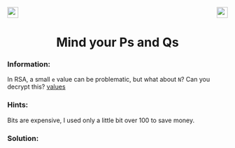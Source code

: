 <img src="https://img.shields.io/badge/Category%3A-Cryptography-red" height="25"><img src="https://img.shields.io/badge/Points Value%3A%20-20-green[700]" align="right" height="25">

<div align="center">
<h1>  Mind your Ps and Qs </h1>
</div>

### Information:
In RSA, a small ```e``` value can be problematic, but what about ```N```? Can you decrypt this? <a href=""><u>values</u></a>

### Hints:
Bits are expensive, I used only a little bit over 100 to save money.

### Solution:


